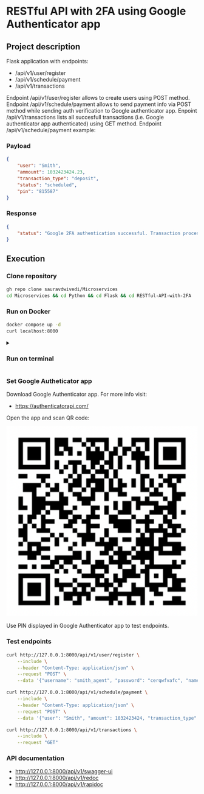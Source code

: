 # RESTful API with 2FA using Google Authenticator app

## Project description

Flask application with endpoints:

- /api/v1/user/register
- /api/v1/schedule/payment
- /api/v1/transactions

Endpoint /api/v1/user/register allows to create users using POST method. Endpoint /api/v1/schedule/payment allows to send payment info via POST method while sending auth verification to Google authenticator app. Enpoint /api/v1/transactions lists all succesfull transactions (i.e. Google authenticator app authenticated) using GET method. Endpoint /api/v1/schedule/payment example:

### Payload
```json
{
    "user": "Smith", 
    "ammount": 1032423424.23,
    "transaction_type": "deposit",
    "status": "scheduled",
    "pin": "815587"
}
```

### Response
```json
{
    "status": "Google 2FA authentication successful. Transaction processed!"
}
```

## Execution

### Clone repository 

```bash
gh repo clone sauravdwivedi/Microservices
cd Microservices && cd Python && cd Flask && cd RESTful-API-with-2FA
```

### Run on Docker

```bash
docker compose up -d
curl localhost:8000
```

<details><summary><h3>Run on terminal</h3></summary>
<p>

Setup database

```bash
docker pull postgres
docker run --name postgres -p 5432:5432 -e POSTGRES_USER=postgres -e POSTGRES_PASSWORD=password -d postgres
```
  
```bash
python3 -m venv google_auth
source google_auth/bin/activate
source secrets
source .env
pip3 install -r requirements.txt
flask db init 
flask db migrate -m "Initial migration"
flask db upgrade
flask run --host=0.0.0.0 --port=8000
```

</p>
</details>


### Set Google Autheticator app

Download Google Authenticator app. For more info visit:

- https://authenticatorapi.com/

Open the app and scan QR code:

![QR code](QRcode.png?raw=true "Title")

Use PIN displayed in Google Authenticator app to test endpoints.

### Test endpoints

```bash
curl http://127.0.0.1:8000/api/v1/user/register \
    --include \
    --header "Content-Type: application/json" \
    --request "POST" \
    --data '{"username": "smith_agent", "password": "cerqwfvafc", "name": "Agent Smith"}'
```

```bash
curl http://127.0.0.1:8000/api/v1/schedule/payment \
    --include \
    --header "Content-Type: application/json" \
    --request "POST" \
    --data '{"user": "Smith", "amount": 1032423424, "transaction_type": "deposit", "status": "scheduled", "pin": "815587"}'
```

```bash
curl http://127.0.0.1:8000/api/v1/transactions \
    --include \
    --request "GET"
```

### API documentation

- http://127.0.0.1:8000/api/v1/swagger-ui
- http://127.0.0.1:8000/api/v1/redoc
- http://127.0.0.1:8000/api/v1/rapidoc